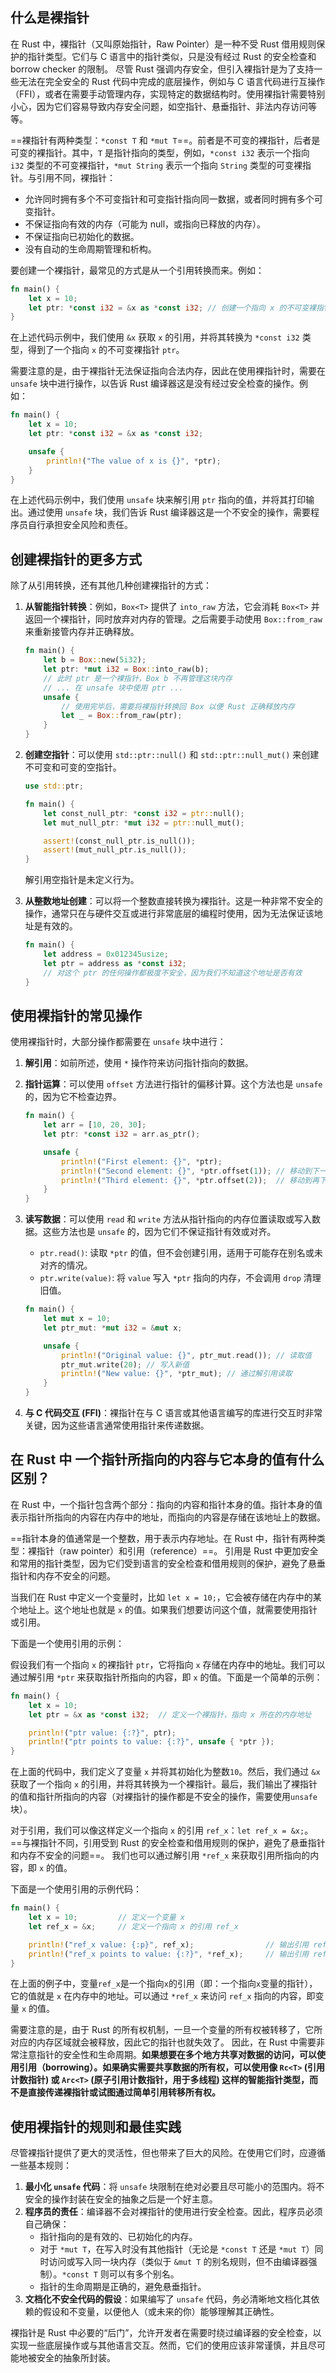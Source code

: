 ## 什么是裸指针

在 Rust 中，裸指针（又叫原始指针，Raw Pointer）是一种不受 Rust 借用规则保护的指针类型。它们与 C 语言中的指针类似，只是没有经过 Rust 的安全检查和 borrow checker 的限制。
尽管 Rust 强调内存安全，但引入裸指针是为了支持一些无法在完全安全的 Rust 代码中完成的底层操作，例如与 C 语言代码进行互操作（FFI），或者在需要手动管理内存，实现特定的数据结构时。使用裸指针需要特别小心，因为它们容易导致内存安全问题，如空指针、悬垂指针、非法内存访问等等。

==裸指针有两种类型：`*const T` 和 `*mut T`==。前者是不可变的裸指针，后者是可变的裸指针。其中，`T` 是指针指向的类型，例如，`*const i32` 表示一个指向 `i32` 类型的不可变裸指针，`*mut String` 表示一个指向 `String` 类型的可变裸指针。与引用不同，裸指针：

- 允许同时拥有多个不可变指针和可变指针指向同一数据，或者同时拥有多个可变指针。
- 不保证指向有效的内存（可能为 null，或指向已释放的内存）。
- 不保证指向已初始化的数据。
- 没有自动的生命周期管理和析构。

要创建一个裸指针，最常见的方式是从一个引用转换而来。例如：

```rust
fn main() {
    let x = 10;
    let ptr: *const i32 = &x as *const i32; // 创建一个指向 x 的不可变裸指针
}
```

在上述代码示例中，我们使用 `&x` 获取 `x` 的引用，并将其转换为 `*const i32` 类型，得到了一个指向 `x` 的不可变裸指针 `ptr`。

需要注意的是，由于裸指针无法保证指向合法内存，因此在使用裸指针时，需要在 `unsafe` 块中进行操作，以告诉 Rust 编译器这是没有经过安全检查的操作。例如：

```rust
fn main() {
    let x = 10;
    let ptr: *const i32 = &x as *const i32;

    unsafe {
        println!("The value of x is {}", *ptr);
    }
}
```

在上述代码示例中，我们使用 `unsafe` 块来解引用 `ptr` 指向的值，并将其打印输出。通过使用 `unsafe` 块，我们告诉 Rust 编译器这是一个不安全的操作，需要程序员自行承担安全风险和责任。

## 创建裸指针的更多方式

除了从引用转换，还有其他几种创建裸指针的方式：

1.  **从智能指针转换**：例如，`Box<T>` 提供了 `into_raw` 方法，它会消耗 `Box<T>` 并返回一个裸指针，同时放弃对内存的管理。之后需要手动使用 `Box::from_raw` 来重新接管内存并正确释放。

    ```rust
    fn main() {
        let b = Box::new(5i32);
        let ptr: *mut i32 = Box::into_raw(b);
        // 此时 ptr 是一个裸指针，Box b 不再管理这块内存
        // ... 在 unsafe 块中使用 ptr ...
        unsafe {
            // 使用完毕后，需要将裸指针转换回 Box 以便 Rust 正确释放内存
            let _ = Box::from_raw(ptr);
        }
    }
    ```

2.  **创建空指针**：可以使用 `std::ptr::null()` 和 `std::ptr::null_mut()` 来创建不可变和可变的空指针。

    ```rust
    use std::ptr;

    fn main() {
        let const_null_ptr: *const i32 = ptr::null();
        let mut_null_ptr: *mut i32 = ptr::null_mut();

        assert!(const_null_ptr.is_null());
        assert!(mut_null_ptr.is_null());
    }
    ```

    解引用空指针是未定义行为。

3.  **从整数地址创建**：可以将一个整数直接转换为裸指针。这是一种非常不安全的操作，通常只在与硬件交互或进行非常底层的编程时使用，因为无法保证该地址是有效的。

    ```rust
    fn main() {
        let address = 0x012345usize;
        let ptr = address as *const i32;
        // 对这个 ptr 的任何操作都极度不安全，因为我们不知道这个地址是否有效
    }
    ```

## 使用裸指针的常见操作

使用裸指针时，大部分操作都需要在 `unsafe` 块中进行：

1.  **解引用**：如前所述，使用 `*` 操作符来访问指针指向的数据。
2.  **指针运算**：可以使用 `offset` 方法进行指针的偏移计算。这个方法也是 `unsafe` 的，因为它不检查边界。

    ```rust
    fn main() {
        let arr = [10, 20, 30];
        let ptr: *const i32 = arr.as_ptr();

        unsafe {
            println!("First element: {}", *ptr);
            println!("Second element: {}", *ptr.offset(1)); // 移动到下一个元素
            println!("Third element: {}", *ptr.offset(2));  // 移动到再下一个元素
        }
    }
    ```

3.  **读写数据**：可以使用 `read` 和 `write` 方法从指针指向的内存位置读取或写入数据。这些方法也是 `unsafe` 的，因为它们不保证指针有效或对齐。

    - `ptr.read()`: 读取 `*ptr` 的值，但不会创建引用，适用于可能存在别名或未对齐的情况。
    - `ptr.write(value)`: 将 `value` 写入 `*ptr` 指向的内存，不会调用 `drop` 清理旧值。

    ```rust
    fn main() {
        let mut x = 10;
        let ptr_mut: *mut i32 = &mut x;

        unsafe {
            println!("Original value: {}", ptr_mut.read()); // 读取值
            ptr_mut.write(20); // 写入新值
            println!("New value: {}", *ptr_mut); // 通过解引用读取
        }
    }
    ```

4.  **与 C 代码交互 (FFI)**：裸指针在与 C 语言或其他语言编写的库进行交互时非常关键，因为这些语言通常使用指针来传递数据。

## 在 Rust 中 一个指针所指向的内容与它本身的值有什么区别？

在 Rust 中，一个指针包含两个部分：指向的内容和指针本身的值。指针本身的值表示指针所指向的内容在内存中的地址，而指向的内容是存储在该地址上的数据。

==指针本身的值通常是一个整数，用于表示内存地址。在 Rust 中，指针有两种类型：裸指针（raw pointer）和引用（reference）==。
引用是 Rust 中更加安全和常用的指针类型，因为它们受到语言的安全检查和借用规则的保护，避免了悬垂指针和内存不安全的问题。

当我们在 Rust 中定义一个变量时，比如 `let x = 10;`，它会被存储在内存中的某个地址上。这个地址也就是 `x` 的值。如果我们想要访问这个值，就需要使用指针或引用。

下面是一个使用引用的示例：

假设我们有一个指向 `x` 的裸指针 `ptr`，它将指向 `x` 存储在内存中的地址。我们可以通过解引用 `*ptr` 来获取指针所指向的内容，即 `x` 的值。下面是一个简单的示例：

```rust
fn main() {
    let x = 10;
    let ptr = &x as *const i32;  // 定义一个裸指针，指向 x 所在的内存地址

    println!("ptr value: {:?}", ptr);
    println!("ptr points to value: {:?}", unsafe { *ptr });
}
```

在上面的代码中，我们定义了变量 `x` 并将其初始化为整数`10`。然后，我们通过 `&x` 获取了一个指向 `x` 的引用，并将其转换为一个裸指针。最后，我们输出了裸指针的值和指针所指向的内容（对裸指针的操作都是不安全的操作，需要使用`unsafe`块）。

对于引用，我们可以像这样定义一个指向 `x` 的引用 `ref_x`：`let ref_x = &x;`。
==与裸指针不同，引用受到 Rust 的安全检查和借用规则的保护，避免了悬垂指针和内存不安全的问题==。
我们也可以通过解引用 `*ref_x` 来获取引用所指向的内容，即 `x` 的值。

下面是一个使用引用的示例代码：

```rust
fn main() {
    let x = 10;         // 定义一个变量 x
    let ref_x = &x;     // 定义一个指向 x 的引用 ref_x

    println!("ref_x value: {:p}", ref_x);                // 输出引用 ref_x 的值，即内存地址
    println!("ref_x points to value: {:?}", *ref_x);     // 输出引用 ref_x 指向的内容，即 x 的值
}
```

在上面的例子中，变量`ref_x`是一个指向`x`的引用（即：一个指向`x`变量的指针），它的值就是 `x` 在内存中的地址。可以通过 `*ref_x` 来访问 `ref_x` 指向的内容，即变量 `x` 的值。

需要注意的是，由于 Rust 的所有权机制，一旦一个变量的所有权被转移了，它所对应的内存区域就会被释放，因此它的指针也就失效了。
因此，在 Rust 中需要非常注意指针的安全性和生命周期。**如果想要在多个地方共享对数据的访问，可以使用引用（borrowing）。如果确实需要共享数据的所有权，可以使用像 `Rc<T>` (引用计数指针) 或 `Arc<T>` (原子引用计数指针，用于多线程) 这样的智能指针类型，而不是直接传递裸指针或试图通过简单引用转移所有权。**

## 使用裸指针的规则和最佳实践

尽管裸指针提供了更大的灵活性，但也带来了巨大的风险。在使用它们时，应遵循一些基本规则：

1.  **最小化 `unsafe` 代码**：将 `unsafe` 块限制在绝对必要且尽可能小的范围内。将不安全的操作封装在安全的抽象之后是一个好主意。
2.  **程序员的责任**：编译器不会对裸指针的使用进行安全检查。因此，程序员必须自己确保：
    - 指针指向的是有效的、已初始化的内存。
    - 对于 `*mut T`，在写入时没有其他指针（无论是 `*const T` 还是 `*mut T`）同时访问或写入同一块内存（类似于 `&mut T` 的别名规则，但不由编译器强制）。`*const T` 则可以有多个别名。
    - 指针的生命周期是正确的，避免悬垂指针。
3.  **文档化不安全代码的假设**：如果编写了 `unsafe` 代码，务必清晰地文档化其依赖的假设和不变量，以便他人（或未来的你）能够理解其正确性。

裸指针是 Rust 中必要的“后门”，允许开发者在需要时绕过编译器的安全检查，以实现一些底层操作或与其他语言交互。然而，它们的使用应该非常谨慎，并且尽可能地被安全的抽象所封装。
